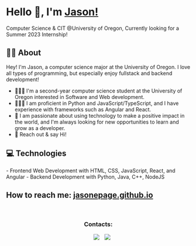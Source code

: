 <h1>Hello 👋, I'm <a href="https://jasonepage.github.io/" target="blank"> Jason!</a></h1>
Computer Science & CIT @University of Oregon, Currently looking for a Summer 2023 Internship!
 
<h2>🙋‍♂️ About</h2>
Hey! I'm Jason, a computer science major at the University of Oregon. I love all types of programming, but especially enjoy fullstack and backend development!

- 👨🏻‍🎓 I'm a second-year computer science student at the University of Oregon interested in Software and Web development.
- 👨🏻‍💻 I am proficient in Python and JavaScript/TypeScript, and I have experience with frameworks such as Angular and React.
- 🍎 I am passionate about using technology to make a positive impact in the world, and I'm always looking for new opportunities to learn and grow as a developer.
- 💬 Reach out & say Hi!

<h2>💻 Technologies</h2>
- Frontend Web Development with HTML, CSS, JavaScript, React, and Angular
- Backend Development with Python, Java, C++, NodeJS

<h2> How to reach me: <a href="https://jasonepage.github.io/" target="blank"> jasonepage.github.io </a> </h2>

<br>
<h3 align="center"> Contacts: </h3>
<p align="center">
  <div align="center"  class="icons-social" style="margin-left: 10px;">
        <a style="margin-left: 10px;"  target="_blank" href="https://www.linkedin.com/in/jason-page-b244b9233/">
			<img src="https://img.icons8.com/doodle/40/000000/linkedin--v2.png"></a>
        <a style="margin-left: 10px;" target="_blank" href="https://github.com/jasonepage">
		<img src="https://img.icons8.com/doodle/40/000000/github--v1.png"></a>
    </div>
</p>

